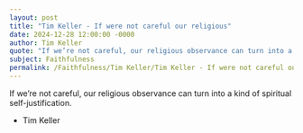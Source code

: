 ```yaml
---
layout: post
title: "Tim Keller - If were not careful our religious"
date: 2024-12-28 12:00:00 -0000
author: Tim Keller
quote: "If we’re not careful, our religious observance can turn into a kind of spiritual self-justification."
subject: Faithfulness
permalink: /Faithfulness/Tim Keller/Tim Keller - If were not careful our religious
---
```


If we’re not careful, our religious observance can turn into a kind of spiritual self-justification.

- Tim Keller
